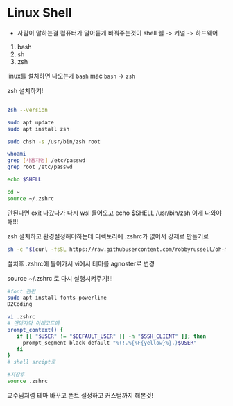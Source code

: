 # Linux Shell

- 사람이 말하는걸 컴퓨터가 알아듣게 바꿔주는것이 shell
  쉘 -> 커널 -> 하드웨어

1. bash
2. sh
3. zsh

linux를 설치하면 나오는게 `bash`
mac `bash` -> `zsh`

zsh 설치하기!

```sh

zsh --version

sudo apt update
sudo apt install zsh

sudo chsh -s /usr/bin/zsh root

whoami
grep [사용자명] /etc/passwd
grep root /etc/passwd

echo $SHELL

cd ~
source ~/.zshrc

```

안된다면 exit 나갔다가 다시 wsl 들어오고 echo $SHELL
/usr/bin/zsh
이게 나와야해!!!

zsh 설치하고 환경설정해야하는데
디렉토리에 .zshrc가 없어서 강제로 만들기로

```sh
sh -c "$(curl -fsSL https://raw.githubusercontent.com/robbyrussell/oh-my-zsh/master/tools/install.sh)"
```

설치후 .zshrc에 들어가서 vi에서 테마를 agnoster로 변경

source ~/.zshrc 로 다시 실행시켜주기!!!

```sh
#font 관련
sudo apt install fonts-powerline
D2Coding

vi .zshrc
# 맨마지막 아래코드에
prompt_context() {
   if [[ "$USER" != "$DEFAULT_USER" || -n "$SSH_CLIENT" ]]; then
     prompt_segment black default "%(!.%{%F{yellow}%}.)$USER"
   fi
}
# shell srcipt로

#저장후
source .zshrc

```

교수님처럼 테마 바꾸고 폰트 설정하고 커스텀까지 해본것!

